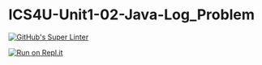 # ICS4U-Unit1-02-Java-Log_Problem
[![GitHub's Super Linter](https://github.com/Sean-McLeod/ICS4U-Unit1-02-Java-Log_Problem/workflows/GitHub's%20Super%20Linter/badge.svg)](https://github.com/Sean-McLeod/ICS4U-Unit1-02-Java-Log_Problem/actions)

[![Run on Repl.it](https://repl.it/badge/github/Sean-McLeod/ICS4U-Unit1-02-Java-Log_Problem)](https://repl.it/github/ICS4U-Unit1-02-Java-Log_Problem)
